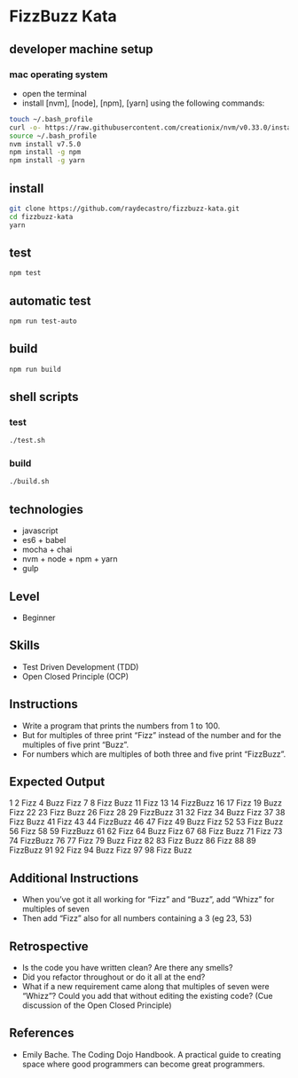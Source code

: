 # FizzBuzz Kata

## developer machine setup
### mac operating system
* open the terminal
* install [nvm], [node], [npm], [yarn] using the following commands:
```bash
touch ~/.bash_profile
curl -o- https://raw.githubusercontent.com/creationix/nvm/v0.33.0/install.sh | bash
source ~/.bash_profile
nvm install v7.5.0
npm install -g npm
npm install -g yarn
```

## install
```bash
git clone https://github.com/raydecastro/fizzbuzz-kata.git
cd fizzbuzz-kata
yarn
```

## test
```bash
npm test
```

## automatic test
```bash
npm run test-auto
```

## build
```bash
npm run build
```

## shell scripts
### test
```bash
./test.sh
```

### build
```bash
./build.sh
```

## technologies
* javascript
* es6 + babel
* mocha + chai
* nvm + node + npm + yarn
* gulp

## Level
* Beginner

## Skills
* Test Driven Development (TDD)
* Open Closed Principle (OCP)

## Instructions
* Write a program that prints the numbers from 1 to 100. 
* But for multiples of three print “Fizz” instead of the number and 
  for the multiples of five print “Buzz”. 
* For numbers which are multiples of both three and five print “FizzBuzz”.

## Expected Output
1
2
Fizz
4
Buzz
Fizz
7
8
Fizz
Buzz
11
Fizz
13
14
FizzBuzz
16
17
Fizz
19
Buzz
Fizz
22
23
Fizz
Buzz
26
Fizz
28
29
FizzBuzz
31
32
Fizz
34
Buzz
Fizz
37
38
Fizz
Buzz
41
Fizz
43
44
FizzBuzz
46
47
Fizz
49
Buzz
Fizz
52
53
Fizz
Buzz
56
Fizz
58
59
FizzBuzz
61
62
Fizz
64
Buzz
Fizz
67
68
Fizz
Buzz
71
Fizz
73
74
FizzBuzz
76
77
Fizz
79
Buzz
Fizz
82
83
Fizz
Buzz
86
Fizz
88
89
FizzBuzz
91
92
Fizz
94
Buzz
Fizz
97
98
Fizz
Buzz

## Additional Instructions
* When you’ve got it all working for “Fizz” and “Buzz”, add “Whizz” for 
  multiples of seven
* Then add “Fizz” also for all numbers containing a 3 (eg 23, 53)

## Retrospective
* Is the code you have written clean? Are there any smells?
* Did you refactor throughout or do it all at the end?
* What if a new requirement came along that multiples of seven were “Whizz”? 
  Could you add that without editing the existing code? 
  (Cue discussion of the Open Closed Principle)

## References
* Emily Bache. The Coding Dojo Handbook. A practical guide to creating 
  space where good programmers can become great programmers.